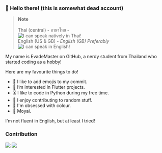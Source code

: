 ### 👋 Hello there! (this is somewhat dead account)

> **Note** <br>
> <br>
> Thai (central) - ภาษาไทย - <br> ![I can speak natively in Thai!](https://img.shields.io/badge/I%20can%20speak%20natively%20in-Thai-brightgreen?style=for-the-badge "I can speak natively in Thai!") <br>
> English (US & GB) - *English (GB) Preferably* <br> ![I can speak in English!](https://img.shields.io/badge/I%20can%20speak%20in-English-yellow?style=for-the-badge "I can speak in English!") 

My name is EvadeMaster on GitHub, a nerdy student from Thailand who started coding as a hobby!

Here are my favourite things to do!

- 🎉 I like to add emojis to my commit.
- 👀 I’m interested in Flutter projects.
- ⏳ I like to code in Python during my free time.
- 📜 I enjoy contributing to random stuff.
- 🎨 I'm obsessed with colour.
- 🗿 Moyai.

I'm not fluent in English, but at least I tried!

### Contribution

<picture>
<source 
  srcset="https://github-readme-stats.vercel.app/api?username=EvadeMaster&count_private=true&theme=dark"
  media="(prefers-color-scheme: dark)"
  alt="EvadeMaster's GitHub stats"
/>
<source
  srcset="https://github-readme-stats.vercel.app/api?username=EvadeMaster&count_private=true"
  media="(prefers-color-scheme: light), (prefers-color-scheme: no-preference)"
  alt="EvadeMaster's GitHub stats"
/>
<img src="https://github-readme-stats.vercel.app/api?username=EvadeMaster&count_private=true" />
</picture>

<picture>
<source 
  srcset="https://github-readme-stats.vercel.app/api/top-langs/?username=EvadeMaster&count_private=true&layout=compact&theme=dark"
  media="(prefers-color-scheme: dark)"
  alt="EvadeMaster's Top languages stats"
<source
  srcset="https://github-readme-stats.vercel.app/api/top-langs/?username=EvadeMaster&count_private=true&layout=compact"
  media="(prefers-color-scheme: light), (prefers-color-scheme: no-preference)"
  alt="EvadeMaster's Top languages stats"
/>
<img src="https://github-readme-stats.vercel.app/api/top-langs/?username=EvadeMaster&count_private=true&layout=compact" />
</picture>
<!--

Lorem ipsum dolor sit amet, consectetur adipiscing elit, sed do eiusmod tempor incididunt ut labore et dolore magna aliqua. Quis risus sed vulputate odio ut enim. Leo urna molestie at elementum eu. Mattis enim ut tellus elementum sagittis vitae et leo duis. Ultrices in iaculis nunc sed augue lacus viverra vitae congue. Amet risus nullam eget felis eget nunc. Mattis aliquam faucibus purus in massa tempor. Augue mauris augue neque gravida in fermentum et. Nisi est sit amet facilisis magna etiam tempor orci. In ante metus dictum at tempor commodo. Platea dictumst quisque sagittis purus sit amet.

-->

